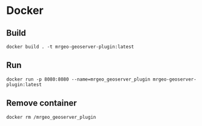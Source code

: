 # Docker 

## Build 

```
docker build . -t mrgeo-geoserver-plugin:latest
```

## Run 

```
docker run -p 8080:8080 --name=mrgeo_geoserver_plugin mrgeo-geoserver-plugin:latest
```

## Remove container

```
docker rm /mrgeo_geoserver_plugin
```



